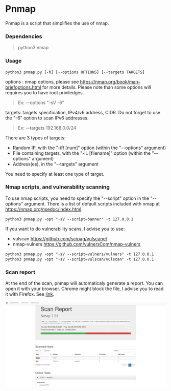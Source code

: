 # Pnmap

Pnmap is a script that simplifies the use of nmap.

### Dependencies

> python3
> nmap


### Usage
```
python3 pnmap.py [-h] [--options OPTIONS] [--targets TARGETS]
```
options : nmap options, please see https://nmap.org/book/man-briefoptions.html for more details. Please note than some options will requires you to have root priviledges.
> Ex: --options "-sV -6"

targets: targets  specification, IPv4/v6 address, CIDR. Do not forget to use the "-6" option to scan IPv6 addresses.
> Ex: --targets 192.168.0.0/24

There are 3 types of targets:
- Random IP, with the "-iR [num]" option (within the "--options" argument)
- File containing targets, with the "-iL [filename]" option (within the "--options" argument)
- Address(es), in the "--targets" argument

You need to specify at least one type of target.

### Nmap scripts, and vulnerability scanning
To use nmap scripts, you need to specify the "--script" option in the "--options" argument.
There is a list of default scripts included with nmap at https://nmap.org/nsedoc/index.html.
```
python3 pnmap.py -opt "-sV --script=banner" -t 127.0.0.1
```
If you want to do vulnerability scans, I advise you to use:
- vulscan https://github.com/scipag/vulscanet
- nmap-vulners https://github.com/vulnersCom/nmap-vulners

```
python3 pnmap.py -opt "-sV --script=vulners/vulners" -t 127.0.0.1
python3 pnmap.py -opt "-sV --script=vulscan/vulscan" -t 127.0.0.1
```

### Scan report
At the end of the scan, pnmap will automaticaly generate a report.
You can open it with your browser. Chrome might block the file, I advise you to read it with Firefox. See [link](https://stackoverflow.com/questions/3828898/can-chrome-be-made-to-perform-an-xsl-transform-on-a-local-file).

![](https://raw.githubusercontent.com/Yunori/pnmap/main/ReportScreenshot.png)

